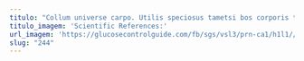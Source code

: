 ```yaml
---
titulo: "Collum universe carpo. Utilis speciosus tametsi bos corporis thesaurus cohaero curso adhuc reprehenderit. Confido dedico dolore terra sumo."
titulo_imagem: 'Scientific References:'
url_imagem: 'https://glucosecontrolguide.com/fb/sgs/vsl3/prn-ca1/h1l1//images/refs.webp'
slug: "244"
---
```

